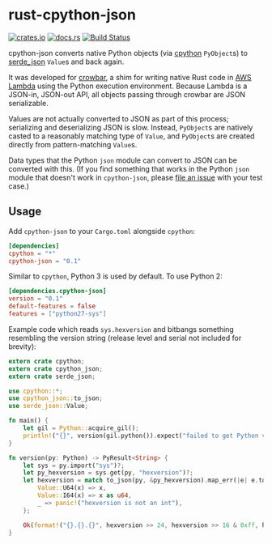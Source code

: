 rust-cpython-json
=================

[![crates.io](https://img.shields.io/crates/v/cpython-json.svg)](https://crates.io/crates/cpython-json)
[![docs.rs](https://docs.rs/cpython-json/badge.svg)](https://docs.rs/cpython-json)
[![Build Status](https://travis-ci.org/ianweller/rust-cpython-json.svg?branch=master)](https://travis-ci.org/ianweller/rust-cpython-json)

cpython-json converts native Python objects (via [cpython](https://crates.io/crates/cpython) `PyObject`s) to [serde_json](https://crates.io/crates/serde_json) `Value`s and back again.  

It was developed for [crowbar](https://crates.io/crates/crowbar), a shim for writing native Rust code in [AWS Lambda](https://aws.amazon.com/lambda/) using the Python execution environment. Because Lambda is a JSON-in, JSON-out API, all objects passing through crowbar are JSON serializable.

Values are not actually converted to JSON as part of this process; serializing and deserializing JSON is slow. Instead, `PyObject`s are natively casted to a reasonably matching type of `Value`, and `PyObject`s are created directly from pattern-matching `Value`s.

Data types that the Python `json` module can convert to JSON can be converted with this. (If you find something that works in the Python `json` module that doesn't work in `cpython-json`, please [file an issue](https://github.com/ianweller/rust-cpython-json/issues) with your test case.)

## Usage

Add `cpython-json` to your `Cargo.toml` alongside `cpython`:

```toml
[dependencies]
cpython = "*"
cpython-json = "0.1"
```

Similar to `cpython`, Python 3 is used by default. To use Python 2:

```toml
[dependencies.cpython-json]
version = "0.1"
default-features = false
features = ["python27-sys"]
```

Example code which reads `sys.hexversion` and bitbangs something resembling the version string
(release level and serial not included for brevity):

```rust
extern crate cpython;
extern crate cpython_json;
extern crate serde_json;

use cpython::*;
use cpython_json::to_json;
use serde_json::Value;

fn main() {
    let gil = Python::acquire_gil();
    println!("{}", version(gil.python()).expect("failed to get Python version"));
}

fn version(py: Python) -> PyResult<String> {
    let sys = py.import("sys")?;
    let py_hexversion = sys.get(py, "hexversion")?;
    let hexversion = match to_json(py, &py_hexversion).map_err(|e| e.to_pyerr(py))? {
        Value::U64(x) => x,
        Value::I64(x) => x as u64,
        _ => panic!("hexversion is not an int"),
    };

    Ok(format!("{}.{}.{}", hexversion >> 24, hexversion >> 16 & 0xff, hexversion >> 8 & 0xff))
}
```
